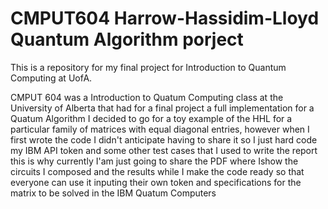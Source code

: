 # CMPUT604 Harrow-Hassidim-Lloyd Quantum Algorithm porject
This is a repository for my final project for Introduction to Quantum Computing at UofA.

CMPUT 604 was a Introduction to Quatum Computing class at the University of Alberta that had for a final project a full implementation for a Quatum Algorithm
I decided to go for a toy example of the HHL for a particular family of matrices with equal diagonal entries, however when I first wrote the code I didn't anticipate 
having to share it  so I just hard code my IBM API token and some other test cases that I used to write the report this is why currently I'am just going to share the PDF 
where Ishow the circuits I composed and the results while I make the code ready so that everyone can use it inputing their own token and specifications for the matrix
to be solved in the IBM Quatum Computers
